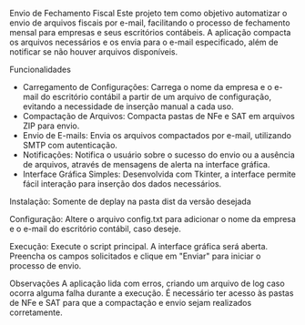 Envio de Fechamento Fiscal
Este projeto tem como objetivo automatizar o envio de arquivos fiscais por e-mail, facilitando o processo de fechamento mensal 
para empresas e seus escritórios contábeis. A aplicação compacta os arquivos necessários e os envia para o e-mail especificado, 
além de notificar se não houver arquivos disponíveis.

Funcionalidades
- Carregamento de Configurações: Carrega o nome da empresa e o e-mail do escritório contábil a partir de um arquivo de configuração, 
evitando a necessidade de inserção manual a cada uso.
- Compactação de Arquivos: Compacta pastas de NFe e SAT em arquivos ZIP para envio.
- Envio de E-mails: Envia os arquivos compactados por e-mail, utilizando SMTP com autenticação.
- Notificações: Notifica o usuário sobre o sucesso do envio ou a ausência de arquivos, através de mensagens de alerta na interface gráfica.
- Interface Gráfica Simples: Desenvolvida com Tkinter, a interface permite fácil interação para inserção dos dados necessários.

Instalação:
Somente de deplay na pasta dist da versão desejada

Configuração:
Altere o arquivo config.txt para adicionar o nome da empresa e o e-mail do escritório contábil, caso deseje.

Execução:
Execute o script principal. A interface gráfica será aberta.
Preencha os campos solicitados e clique em "Enviar" para iniciar o processo de envio.

Observações
A aplicação lida com erros, criando um arquivo de log caso ocorra alguma falha durante a execução.
É necessário ter acesso às pastas de NFe e SAT para que a compactação e envio sejam realizados corretamente.

